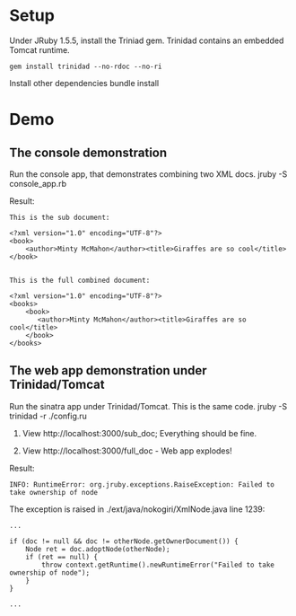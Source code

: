 Setup
=====

Under JRuby 1.5.5, install the Triniad gem. Trinidad contains an embedded Tomcat runtime.

    gem install trinidad --no-rdoc --no-ri

Install other dependencies
    bundle install

Demo
====

The console demonstration
-------------------------

Run the console app, that demonstrates combining two XML docs.
    jruby -S console_app.rb 

Result:

    This is the sub document:

    <?xml version="1.0" encoding="UTF-8"?>
    <book>
        <author>Minty McMahon</author><title>Giraffes are so cool</title>
    </book>


    This is the full combined document:

    <?xml version="1.0" encoding="UTF-8"?>
    <books>
        <book>
           <author>Minty McMahon</author><title>Giraffes are so cool</title>
        </book>
    </books>

The web app demonstration under Trinidad/Tomcat
-----------------------------------------------

Run the sinatra app under Trinidad/Tomcat. This is the same code.
    jruby -S trinidad -r ./config.ru 

1. View http://localhost:3000/sub_doc; Everything should be fine.

2. View http://localhost:3000/full_doc - Web app explodes! 

Result:

    INFO: RuntimeError: org.jruby.exceptions.RaiseException: Failed to take ownership of node


The exception is raised in ./ext/java/nokogiri/XmlNode.java line 1239:

    ...

    if (doc != null && doc != otherNode.getOwnerDocument()) {
        Node ret = doc.adoptNode(otherNode);
        if (ret == null) {
            throw context.getRuntime().newRuntimeError("Failed to take ownership of node");
        }
    }

    ...
